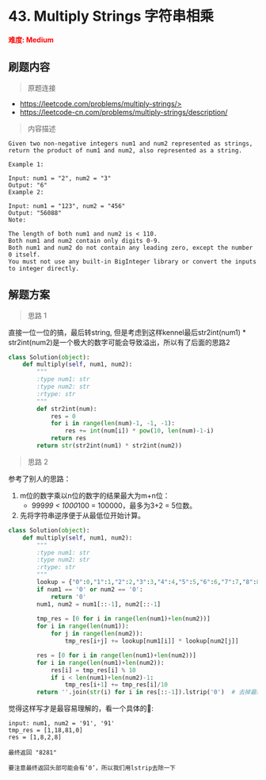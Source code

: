 # 43. Multiply Strings 字符串相乘

**<font color=red>难度: Medium</font>**

## 刷题内容

> 原题连接

* https://leetcode.com/problems/multiply-strings/>
* https://leetcode-cn.com/problems/multiply-strings/description/

> 内容描述

```
Given two non-negative integers num1 and num2 represented as strings, return the product of num1 and num2, also represented as a string.

Example 1:

Input: num1 = "2", num2 = "3"
Output: "6"
Example 2:

Input: num1 = "123", num2 = "456"
Output: "56088"
Note:

The length of both num1 and num2 is < 110.
Both num1 and num2 contain only digits 0-9.
Both num1 and num2 do not contain any leading zero, except the number 0 itself.
You must not use any built-in BigInteger library or convert the inputs to integer directly.
```

## 解题方案


> 思路 1


直接一位一位的搞，最后转string, 但是考虑到这样kennel最后str2int(num1) * str2int(num2)是一个极大的数字可能会导致溢出，所以有了后面的思路2

```python
class Solution(object):
    def multiply(self, num1, num2):
        """
        :type num1: str
        :type num2: str
        :rtype: str
        """
        def str2int(num):
            res = 0
            for i in range(len(num)-1, -1, -1):
                res += int(num[i]) * pow(10, len(num)-1-i)
            return res
        return str(str2int(num1) * str2int(num2))
```

> 思路 2


参考了别人的思路：

1. m位的数字乘以n位的数字的结果最大为m+n位：
    * 999*99 < 1000*100 = 100000，最多为3+2 = 5位数。
2. 先将字符串逆序便于从最低位开始计算。


```python
class Solution(object):
    def multiply(self, num1, num2):
        """
        :type num1: str
        :type num2: str
        :rtype: str
        """
        lookup = {"0":0,"1":1,"2":2,"3":3,"4":4,"5":5,"6":6,"7":7,"8":8,"9":9} # 节省查找时间，避免无休止使用ord函数来得到数字
        if num1 == '0' or num2 == '0':
            return '0'
        num1, num2 = num1[::-1], num2[::-1]
        
        tmp_res = [0 for i in range(len(num1)+len(num2))]
        for i in range(len(num1)):
            for j in range(len(num2)):
                tmp_res[i+j] += lookup[num1[i]] * lookup[num2[j]]

        res = [0 for i in range(len(num1)+len(num2))]
        for i in range(len(num1)+len(num2)):
            res[i] = tmp_res[i] % 10
            if i < len(num1)+len(num2)-1:
                tmp_res[i+1] += tmp_res[i]/10 
        return ''.join(str(i) for i in res[::-1]).lstrip('0')  # 去掉最终结果头部可能存在的‘0’
```

觉得这样写才是最容易理解的，看一个具体的🌰:
```
input: num1, num2 = '91', '91'
tmp_res = [1,18,81,0]
res = [1,8,2,8]

最终返回 "8281"

要注意最终返回头部可能会有‘0’，所以我们用lstrip去除一下
```

